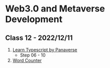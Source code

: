 # Web3.0 and Metaverse Development

## Class 12 - 2022/12/11

1. [Learn Typescript by Panaverse](https://github.com/panaverse/learn-typescript)
   - Step 06 - 10
2. [Word Counter](https://github.com/hassan-ak/wmd-ts-word-counter)
